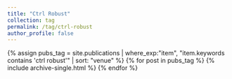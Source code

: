 ```yaml
---
title: "Ctrl Robust"
collection: tag
permalink: /tag/ctrl-robust
author_profile: false
---
```

{% assign pubs_tag = site.publications | where_exp:"item", "item.keywords contains 'ctrl robust'" | sort: "venue" %}
{% for post in pubs_tag %}
  {% include archive-single.html %}
{% endfor %}